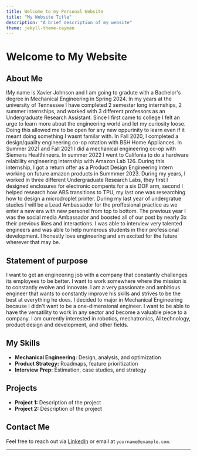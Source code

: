 ```yaml
---
title: Welcome to my Personal Website
title: "My Website Title"
description: "A brief description of my website"
theme: jekyll-theme-cayman
---
```


# Welcome to My Website

## About Me
IMy name is Xavier Johnson and I am going to gradute with a Bachelor's degree in Mechanical Engineering in Spring 2024. In my years at the university of Tennessee I have completed 2 semester long internships, 2 summer internships, and worked with 3 different professors as an Undergraduate Research Assistant. Since I first came to college I felt an urge to learn more about the engineering world and let my curiosity loose. Doing this allowed me to be open for any new oppurinity to learn even if it meant doing something I wasnt familar with. In Fall 2020, I completed a design/quailty engineering co-op rotation with BSH Home Appliances. In Summer 2021 and Fall 2021 I did a mechanical engineering co-op with Siemens Healthineers. In summer 2022 I went to Califonia to do a hardware relability engineering internship with Amazon Lab 126. During this internship, I got a return offer as a Product Design Engineering intern working on future amazon products in Summmer 2023. During my years, I worked in three different Undergraduate Research Labs, they first I designed enclosures for electronic compents for a six DOF arm, second I helped research how ABS transitions to TPU, my last one was researching how to design a microdroplet printer. During my last year of undergratue studies I will be a Lead Ambassador for the proffesional practice as we enter a new era with new personel from top to bottom. The previous year I was the social media Ambassador and boosted all of our post by nearly 3x their previous likes and interactions. I was able to interview very talented engineers and was able to help numerous students in their professional development. I honestly love engineering and am excited for the future wherever that may be.

## Statement of purpose 
I want to get an engineering job with a company that constantly challenges its employees to be better. I want to work somewhere where the mission is to constantly evolve and innovate. I am a very passionate and ambitious engineer that wants to constantly improve his skills and strives to be the best at everything he does. I decided to major in Mechanical Engineering because I didn't want to be a one-dimensional engineer. I want to be able to have the versatility to work in any sector and become a valuable piece to a company. I am currently interested in robotics, mechatronics, AI technology, product design and development, and other fields.



## My Skills
- **Mechanical Engineering:** Design, analysis, and optimization
- **Product Strategy:** Roadmaps, feature prioritization
- **Interview Prep:** Estimation, case studies, and strategy

## Projects
- **Project 1:** Description of the project
- **Project 2:** Description of the project

## Contact Me
Feel free to reach out via [LinkedIn](https://linkedin.com) or email at `yourname@example.com`.
       

   


---

